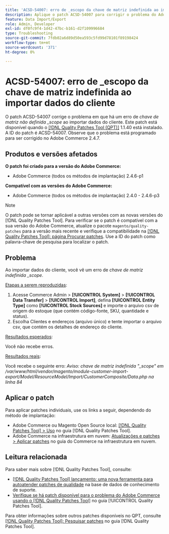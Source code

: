 ```yaml
---
title: 'ACSD-54007: erro de _escopo da chave de matriz indefinida ao importar dados do cliente'
description: Aplique o patch ACSD-54007 para corrigir o problema do Adobe Commerce em que um erro de _escopo de chave de matriz indefinida é exibido ao importar dados do cliente.
feature: Data Import/Export
role: Admin, Developer
exl-id: df0fc9f4-1d42-47bc-b161-d2f109996684
type: Troubleshooting
source-git-commit: 7fdb02a6d89d50ea593c5fd99d78101f89198424
workflow-type: tm+mt
source-wordcount: '371'
ht-degree: 0%

---
```


# ACSD-54007: erro de _escopo da chave de matriz indefinida ao importar dados do cliente

O patch ACSD-54007 corrige o problema em que há um erro de *chave de matriz não definida _scope* ao importar dados do cliente. Este patch está disponível quando o [[!DNL Quality Patches Tool (QPT)]](https://experienceleague.adobe.com/en/docs/commerce-operations/tools/quality-patches-tool/quality-patches-tool-to-self-serve-quality-patches) 1.1.40 está instalado. A ID do patch é ACSD-54007. Observe que o problema está programado para ser corrigido no Adobe Commerce 2.4.7.

## Produtos e versões afetados

**O patch foi criado para a versão do Adobe Commerce:**

* Adobe Commerce (todos os métodos de implantação) 2.4.6-p1

**Compatível com as versões do Adobe Commerce:**

* Adobe Commerce (todos os métodos de implantação) 2.4.0 - 2.4.6-p3

>[!NOTE]
>
>O patch pode se tornar aplicável a outras versões com as novas versões do [!DNL Quality Patches Tool]. Para verificar se o patch é compatível com a sua versão do Adobe Commerce, atualize o pacote `magento/quality-patches` para a versão mais recente e verifique a compatibilidade na [[!DNL Quality Patches Tool]: página Procurar patches](https://experienceleague.adobe.com/tools/commerce-quality-patches/index.html). Use a ID do patch como palavra-chave de pesquisa para localizar o patch.

## Problema

Ao importar dados do cliente, você vê um erro de *chave de matriz indefinida _scope*.

<u>Etapas a serem reproduzidas</u>:

1. Acesse Commerce Admin > **[!UICONTROL System]** > **[!UICONTROL Data Transfer]** > **[!UICONTROL Import]**, defina **[!UICONTROL Entity Type]** como **[!UICONTROL Stock Sources]** e importe o arquivo csv de origem do estoque (que contém código-fonte, SKU, quantidade e status).
1. Escolha Clientes e endereços (arquivo único) e tente importar o arquivo csv, que contém os detalhes de endereço do cliente.

<u>Resultados esperados</u>:

Você não recebe erros.

<u>Resultados reais</u>:

Você recebe o seguinte erro: *Aviso: chave de matriz indefinida &quot;_scope&quot; em /var/www/html/vendor/magento/module-customer-import-export/Model/ResourceModel/Import/CustomerComposite/Data.php na linha 84*

## Aplicar o patch

Para aplicar patches individuais, use os links a seguir, dependendo do método de implantação:

* Adobe Commerce ou Magento Open Source local: [[!DNL Quality Patches Tool] > Uso](/help/tools/quality-patches-tool/usage.md) no guia [!DNL Quality Patches Tool].
* Adobe Commerce na infraestrutura em nuvem: [Atualizações e patches > Aplicar patches](https://experienceleague.adobe.com/docs/commerce-cloud-service/user-guide/develop/upgrade/apply-patches.html) no guia do Commerce na infraestrutura em nuvem.

## Leitura relacionada

Para saber mais sobre [!DNL Quality Patches Tool], consulte:

* [[!DNL Quality Patches Tool] lançamento: uma nova ferramenta para autoatender patches de qualidade](https://experienceleague.adobe.com/en/docs/commerce-operations/tools/quality-patches-tool/quality-patches-tool-to-self-serve-quality-patches) na base de dados de conhecimento de suporte.
* [Verifique se há patch disponível para o problema do Adobe Commerce usando o  [!DNL Quality Patches Tool]](/help/tools/quality-patches-tool/patches-available-in-qpt/check-patch-for-magento-issue-with-magento-quality-patches.md) no guia [!UICONTROL Quality Patches Tool].


Para obter informações sobre outros patches disponíveis no QPT, consulte [[!DNL Quality Patches Tool]: Pesquisar patches](https://experienceleague.adobe.com/tools/commerce-quality-patches/index.html) no guia [!DNL Quality Patches Tool].
